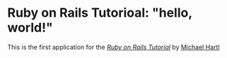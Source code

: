 # Ruby on Rails Tutorioal: "hello, world!"

This is the first application for the 
[*Ruby on Rails Tutorial*](http://www.railstutorial.org/)
 by [Michael Hartl](http://www.michaelhartl.com/)